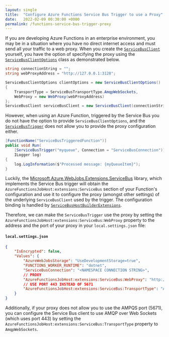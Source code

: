 ```yaml
---
layout: single
title:  "Configure Azure Functions Service Bus Trigger to use a Proxy"
date:   2022-02-09 00:30:00 +0000
permalink: /functions-service-bus-trigger-proxy
---
```


If you are developing Azure Functions in an enterprise environment, you may be in a situation where you have no direct internet access and must send all your traffic to a web proxy. When you create the [`ServiceBusClient`](https://github.com/Azure/azure-sdk-for-net/blob/main/sdk/servicebus/Azure.Messaging.ServiceBus/src/Client/ServiceBusClient.cs) yourself, you have the option of specifying the proxy using the [`ServiceBusClientOptions`](https://github.com/Azure/azure-sdk-for-net/blob/main/sdk/servicebus/Azure.Messaging.ServiceBus/src/Client/ServiceBusClientOptions.cs) class as demonstrated below.

```csharp
string connectionString = "";
string webProxyAddress = "http://127.0.0.1:3128";

ServiceBusClientOptions clientOptions = new ServiceBusClientOptions()
{
    TransportType = ServiceBusTransportType.AmqpWebSockets,
    WebProxy = new WebProxy(webProxyAddress)
};
ServiceBusClient serviceBusClient = new ServiceBusClient(connectionString, clientOptions);
```

However, when using an Azure Function, triggered by the Service Bus you do not have the option to provide `ServiceBusClientOptions`, and the [`ServiceBusTrigger`](https://github.com/Azure/azure-sdk-for-net/blob/main/sdk/servicebus/Microsoft.Azure.WebJobs.Extensions.ServiceBus/src/ServiceBusTriggerAttribute.cs) does not allow you to provide the proxy configuration either. 

```csharp
[FunctionName("ServiceBusTriggeredFunction")]
public void Run(
    [ServiceBusTrigger("myqueue", Connection = "ServiceBusConnection")]string myQueueItem,
    ILogger log)
{
    log.LogInformation($"Processed message: {myQueueItem}");
}
```

Luckily, the [Microsoft.Azure.WebJobs.Extensions.ServiceBus](https://github.com/Azure/azure-sdk-for-net/tree/main/sdk/servicebus/Microsoft.Azure.WebJobs.Extensions.ServiceBus) library, which implements the Service Bus trigger will obtain the `AzureFunctionsJobHost:extensions:ServiceBus` section of your Function's configuration and use it to configure the proxy (amongst other settings) of the underlying `ServiceBusClient` used by the trigger. The configuration binding is handled by [`ServiceBusHostBuilderExtensions`](https://github.com/Azure/azure-sdk-for-net/blob/main/sdk/servicebus/Microsoft.Azure.WebJobs.Extensions.ServiceBus/src/Config/ServiceBusHostBuilderExtensions.cs#L44).

Therefore, we can make the `ServiceBusTrigger` use the proxy by setting the `AzureFunctionsJobHost:extensions:ServiceBus:WebProxy` property to the address and the port of your proxy in your `local.settings.json` file:

#### `local.settings.json`
```json
{
    "IsEncrypted": false,
    "Values": {
        "AzureWebJobsStorage": "UseDevelopmentStorage=true",
        "FUNCTIONS_WORKER_RUNTIME": "dotnet",
        "ServiceBusConnection": "<NAMESPACE CONNECTION STRING>",
        // PROXY
        "AzureFunctionsJobHost:extensions:ServiceBus:WebProxy": "http://127.0.0.1:3128",
        // USE PORT 443 INSTEAD OF 5671
        "AzureFunctionsJobHost:extensions:ServiceBus:TransportType": "AmqpWebSockets"
    }
}
```

Additionally, if your proxy does not allow you to use the AMPQS port (5671), you can configure the Service Bus client to use AMQP over Web Sockets (which uses port 443) by setting the `AzureFunctionsJobHost:extensions:ServiceBus:TransportType` property to `AmqpWebSockets`.